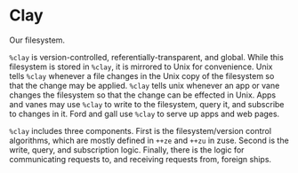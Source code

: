 # Clay

Our filesystem.

`%clay` is version-controlled, referentially-transparent, and global. While this filesystem is stored in `%clay`, it is mirrored to Unix for convenience. Unix tells `%clay` whenever a file changes in the Unix copy of the filesystem so that the change may be applied. `%clay` tells unix whenever an app or vane changes the filesystem so that the change can be effected in Unix. Apps and vanes may use `%clay` to write to the filesystem, query it, and subscribe to changes in it. Ford and gall use `%clay` to serve up apps and web pages.

`%clay` includes three components. First is the filesystem/version control algorithms, which are mostly defined in `++ze` and `++zu` in zuse. Second is the write, query, and subscription logic. Finally, there is the logic for communicating requests to, and receiving requests from, foreign ships.
